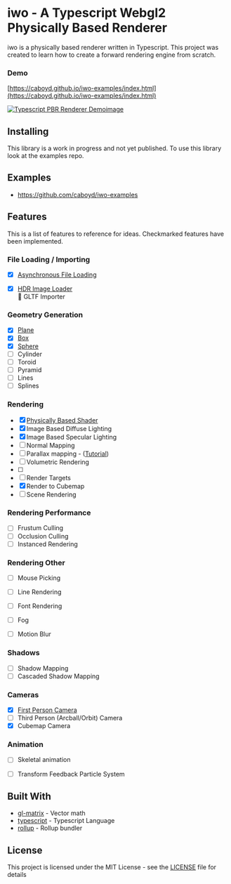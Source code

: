 # iwo - A Typescript Webgl2 Physically Based Renderer

iwo is a physically based renderer written in Typescript. This project was created to learn how to create a forward rendering engine from scratch.

### Demo 
[https://caboyd.github.io/iwo-examples/index.html](https://caboyd.github.io/iwo-examples/index.html)

[<img src="https://i.imgur.com/5aFTrlk.png" alt="Typescript PBR Renderer Demoimage">](https://caboyd.github.io/iwo-examples/index.html)

## Installing
This library is a work in progress and not yet published. To use this library look at the examples repo.

## Examples
- https://github.com/caboyd/iwo-examples

## Features
This is a list of features to reference for ideas. Checkmarked features have been implemented.  

### File Loading / Importing
- [x] [Asynchronous File Loading](https://github.com/caboyd/iwo/blob/master/src/loader/FileLoader.ts)
- [x] [HDR Image Loader](https://github.com/caboyd/iwor/blob/master/src/loader/HDRImageLoader.ts)  
:construction: GLTF Importer


### Geometry Generation
- [x] [Plane](https://github.com/caboyd/iwo/blob/master/src/geometry/PlaneGeometry.ts)
- [x] [Box](https://github.com/caboyd/iwo/blob/master/src/geometry/BoxGeometry.ts)
- [x] [Sphere](https://github.com/caboyd/iwo/blob/master/src/geometry/SphereGeometry.ts)
- [ ] Cylinder
- [ ] Toroid
- [ ] Pyramid
- [ ] Lines
- [ ] Splines

### Rendering
- [x] [Physically Based Shader](https://github.com/caboyd/iwo/blob/master/src/shaders/pbr.frag)
- [x] Image Based Diffuse Lighting
- [x] Image Based Specular Lighting
- [ ] Normal Mapping
- [ ] Parallax mapping - ([Tutorial](http://apoorvaj.io/exploring-bump-mapping-with-webgl.html))
- [ ] Volumetric Rendering
- [ ] 
- [ ] Render Targets
- [x] Render to Cubemap
- [ ] Scene Rendering

### Rendering Performance
- [ ] Frustum Culling
- [ ] Occlusion Culling
- [ ] Instanced Rendering

### Rendering Other
- [ ] Mouse Picking
- [ ] Line Rendering
- [ ] Font Rendering
- [ ] Fog
- [ ] Motion Blur


### Shadows
- [ ] Shadow Mapping
- [ ] Cascaded Shadow Mapping

### Cameras
- [x] [First Person Camera](https://github.com/caboyd/iwo/blob/master/src/cameras/Camera.ts)
- [ ] Third Person (Arcball/Orbit) Camera
- [x] Cubemap Camera

### Animation
- [ ] Skeletal animation
- [ ] Transform Feedback Particle System


## Built With
* [gl-matrix](http://glmatrix.net/) - Vector math
* [typescript](https://www.typescriptlang.org/) - Typescript Language
* [rollup](https://rollupjs.org) - Rollup bundler


## License
This project is licensed under the MIT License - see the [LICENSE](LICENSE) file for details

